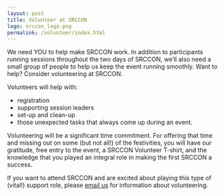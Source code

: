 ```yaml
---
layout: post
title: Volunteer at SRCCON
logo: srccon_logo.png
permalink: /volunteer/index.html
---
```

<p class="bodybig">We need YOU to help make SRCCON work. In addition to participants running sessions throughout the two days of SRCCON, we&rsquo;ll also need a small group of people to help us keep the event running smoothly. Want to help? Consider volunteering at SRCCON.</p>

Volunteers will help with:

* registration
* supporting session leaders
* set-up and clean-up
* those unexpected tasks that always come up during an event.

Volunteering will be a significant time commitment. For offering that time and missing out on some (but not all!) of the festivities, you will have our gratitude, free entry to the event, a SRCCON Volunteer T-shirt, and the knowledge that you played an integral role in making the first SRCCON a success.

If you want to attend SRCCON and are excited about playing this type of (vital!) support role, please [email us](srccon@opennews.org) for information about volunteering.
